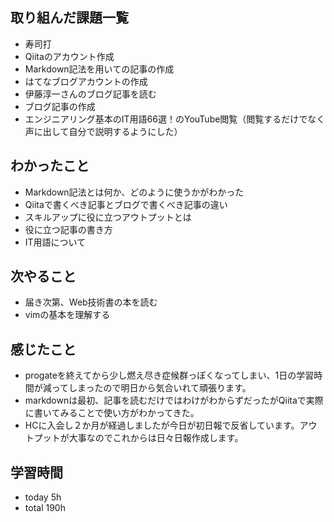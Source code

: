 
## 取り組んだ課題一覧
- 寿司打　　
- Qiitaのアカウント作成　　
- Markdown記法を用いての記事の作成
- はてなブログアカウントの作成
- 伊藤淳一さんのブログ記事を読む
- ブログ記事の作成
- エンジニアリング基本のIT用語66選！のYouTube閲覧（閲覧するだけでなく声に出して自分で説明するようにした）

## わかったこと
- Markdown記法とは何か、どのように使うかがわかった
- Qiitaで書くべき記事とブログで書くべき記事の違い
- スキルアップに役に立つアウトプットとは
- 役に立つ記事の書き方
- IT用語について

## 次やること
- 届き次第、Web技術書の本を読む
- vimの基本を理解する
 
## 感じたこと
- progateを終えてから少し燃え尽き症候群っぽくなってしまい、1日の学習時間が減ってしまったので明日から気合いれて頑張ります。
- markdownは最初、記事を読むだけではわけがわからずだったがQiitaで実際に書いてみることで使い方がわかってきた。
- HCに入会し２か月が経過しましたが今日が初日報で反省しています。アウトプットが大事なのでこれからは日々日報作成します。
## 学習時間
- today 5h
- total 190h
